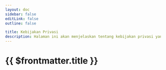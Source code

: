 ```yaml
---
layout: doc
sidebar: false
editLink: false
outline: false

title: Kebijakan Privasi
description: Halaman ini akan menjelaskan tentang kebijakan privasi yang anda akan berikan kepada kami
---
```


# {{ $frontmatter.title }}

<script setup>
import PrivacyIndex from './.vitepress/theme/components/PrivacyIndex.vue';
</script>

<!-- Load the selector stuff -->

<PrivacyIndex/>
